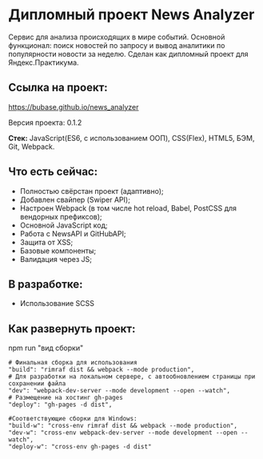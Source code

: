 # Дипломный проект News Analyzer
Cервис для анализа происходящих в мире событий. Основной функционал: поиск новостей по запросу и вывод аналитики по популярности новости за неделю. Сделан как дипломный проект для Яндекс.Практикума.

## Ссылка на проект:
https://bubase.github.io/news_analyzer

Версия проекта: 0.1.2

**Стек:** JavaScript(ES6, с использованием ООП), CSS(Flex), HTML5, БЭМ, Git, Webpack.

## Что есть сейчас:
- Полностью свёрстан проект (адаптивно);
- Добавлен свайпер (Swiper API);
- Настроен Webpack (в том числе hot reload, Babel, PostCSS для вендорных префиксов);
- Основной JavaScript код;
- Работа с NewsAPI и GitHubAPI;
- Защита от XSS;
- Базовые компоненты;
- Валидация через JS;

## В разработке:
- Использование SCSS


## Как развернуть проект:
npm run "вид сборки"
```
# Финальная сборка для использования
"build": "rimraf dist && webpack --mode production",
# Для разработки на локальном сервере, с автообновлением страницы при сохранении файла
"dev": "webpack-dev-server --mode development --open --watch",
# Размещение на хостинг gh-pages
"deploy": "gh-pages -d dist",

#Соответствующие сборки для Windows:
"build-w": "cross-env rimraf dist && webpack --mode production",
"dev-w": "cross-env webpack-dev-server --mode development --open --watch",
"deploy-w": "cross-env gh-pages -d dist"
```

